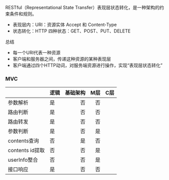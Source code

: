 RESTful（Representational State Transfer）表现层状态转化，是一种架构的约束条件和规则。

+ 表现层内：URI：资源实体 Accept 和 Content-Type
+ 状态转化：HTTP 四种状态：GET、POST、PUT、DELETE

总结
+ 每一个URI代表一种资源
+ 客户端和服务器之间，传递这种资源的某种表现层
+ 客户端通过四个HTTP动词，对服务端资源进行操作，实现“表现层状态转化”

### MVC 
|  | 逻辑 | 基础架构 | M层 | C层 | 
| :------| :------| ------: | ------: | ------: |
| 参数解析 | 是 | 否 |  否 |
| 路由判断 | 是|  否 | 否 |
| 路由转发 | 是| 否 | 否 |
| 参数判断 | 是| 否 | 是 |
| contents查询 | 否| 是 | 否 |
| contents id提取 | 否| 否 | 是 |
| userInfo整合 | 否| 否 | 是 |
| 接口响应 | 是| 否 | 否 |

